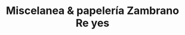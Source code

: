 ---
title: "Miscelanea & papelería Zambrano Re yes"
url: /bogota/miscelanea-und-papeleria-zambrano-re-yes/
shop: Kopieren
---